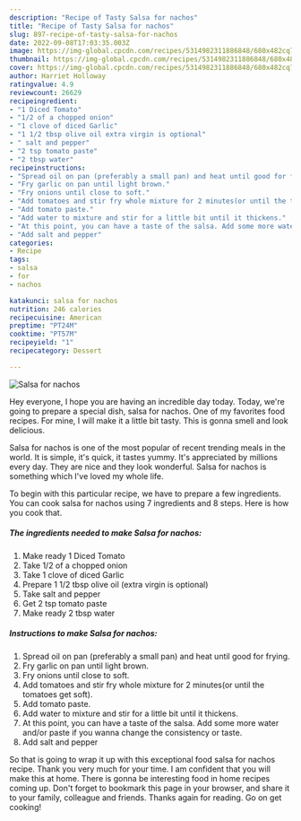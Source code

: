 ```yaml
---
description: "Recipe of Tasty Salsa for nachos"
title: "Recipe of Tasty Salsa for nachos"
slug: 897-recipe-of-tasty-salsa-for-nachos
date: 2022-09-08T17:03:35.003Z
image: https://img-global.cpcdn.com/recipes/5314982311886848/680x482cq70/salsa-for-nachos-recipe-main-photo.jpg
thumbnail: https://img-global.cpcdn.com/recipes/5314982311886848/680x482cq70/salsa-for-nachos-recipe-main-photo.jpg
cover: https://img-global.cpcdn.com/recipes/5314982311886848/680x482cq70/salsa-for-nachos-recipe-main-photo.jpg
author: Harriet Holloway
ratingvalue: 4.9
reviewcount: 26629
recipeingredient:
- "1 Diced Tomato"
- "1/2 of a chopped onion"
- "1 clove of diced Garlic"
- "1 1/2 tbsp olive oil extra virgin is optional"
- " salt and pepper"
- "2 tsp tomato paste"
- "2 tbsp water"
recipeinstructions:
- "Spread oil on pan (preferably a small pan) and heat until good for frying."
- "Fry garlic on pan until light brown."
- "Fry onions until close to soft."
- "Add tomatoes and stir fry whole mixture for 2 minutes(or until the tomatoes get soft)."
- "Add tomato paste."
- "Add water to mixture and stir for a little bit until it thickens."
- "At this point, you can have a taste of the salsa. Add some more water and/or paste if you wanna change the consistency or taste."
- "Add salt and pepper"
categories:
- Recipe
tags:
- salsa
- for
- nachos

katakunci: salsa for nachos 
nutrition: 246 calories
recipecuisine: American
preptime: "PT24M"
cooktime: "PT57M"
recipeyield: "1"
recipecategory: Dessert

---
```



![Salsa for nachos](https://img-global.cpcdn.com/recipes/5314982311886848/680x482cq70/salsa-for-nachos-recipe-main-photo.jpg)

Hey everyone, I hope you are having an incredible day today. Today, we're going to prepare a special dish, salsa for nachos. One of my favorites food recipes. For mine, I will make it a little bit tasty. This is gonna smell and look delicious.



Salsa for nachos is one of the most popular of recent trending meals in the world. It is simple, it's quick, it tastes yummy. It's appreciated by millions every day. They are nice and they look wonderful. Salsa for nachos is something which I've loved my whole life.


To begin with this particular recipe, we have to prepare a few ingredients. You can cook salsa for nachos using 7 ingredients and 8 steps. Here is how you cook that.

<!--inarticleads1-->

##### The ingredients needed to make Salsa for nachos:

1. Make ready 1 Diced Tomato
1. Take 1/2 of a chopped onion
1. Take 1 clove of diced Garlic
1. Prepare 1 1/2 tbsp olive oil (extra virgin is optional)
1. Take  salt and pepper
1. Get 2 tsp tomato paste
1. Make ready 2 tbsp water




<!--inarticleads2-->

##### Instructions to make Salsa for nachos:

1. Spread oil on pan (preferably a small pan) and heat until good for frying.
1. Fry garlic on pan until light brown.
1. Fry onions until close to soft.
1. Add tomatoes and stir fry whole mixture for 2 minutes(or until the tomatoes get soft).
1. Add tomato paste.
1. Add water to mixture and stir for a little bit until it thickens.
1. At this point, you can have a taste of the salsa. Add some more water and/or paste if you wanna change the consistency or taste.
1. Add salt and pepper




So that is going to wrap it up with this exceptional food salsa for nachos recipe. Thank you very much for your time. I am confident that you will make this at home. There is gonna be interesting food in home recipes coming up. Don't forget to bookmark this page in your browser, and share it to your family, colleague and friends. Thanks again for reading. Go on get cooking!
